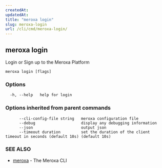 ```yaml
---
createdAt: 
updatedAt: 
title: "meroxa login"
slug: meroxa-login
url: /cli/cmd/meroxa-login/
---
```

## meroxa login

Login or Sign up to the Meroxa Platform

```
meroxa login [flags]
```

### Options

```
  -h, --help   help for login
```

### Options inherited from parent commands

```
      --cli-config-file string   meroxa configuration file
      --debug                    display any debugging information
      --json                     output json
      --timeout duration         set the duration of the client timeout in seconds (default 10s) (default 10s)
```

### SEE ALSO

* [meroxa](/cli/cmd/meroxa/)	 - The Meroxa CLI


